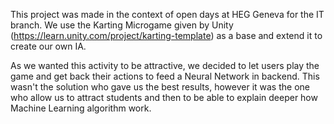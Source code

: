 This project was made in the context of open days at HEG Geneva for the IT branch. We use the Karting Microgame given by Unity (https://learn.unity.com/project/karting-template) as a base and extend it to create our own IA.

As we wanted this activity to be attractive, we decided to let users play the game and get back their actions to feed a Neural Network in backend. This wasn't the solution who gave us the best results, however it was the one who allow us to attract students and then to be able to explain deeper how Machine Learning algorithm work.

